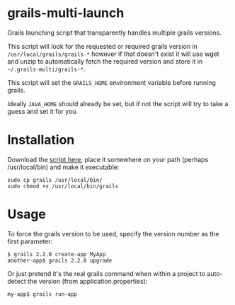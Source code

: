 grails-multi-launch
===================

Grails launching script that transparently handles multiple grails versions.

This script will look for the requested or required grails version in `/usr/local/grails/grails-*` however if that doesn't exist it will use wget and unzip to automatically fetch the required version and store it in `~/.grails-multi/grails-*`.

This script will set the `GRAILS_HOME` environment variable before running grails.

Ideally `JAVA_HOME` should already be set, but if not the script will try to take a guess and set it for you.

Installation
============

Download the [script here](https://github.com/spither/grails-multi-launch/raw/master/grails), place it somewhere on your path (perhaps /usr/local/bin) and make it executable:

    sudo cp grails /usr/local/bin/
    sudo chmod +x /usr/local/bin/grails

Usage
=====

To force the grails version to be used, specify the version number as the first parameter:

    $ grails 2.2.0 create-app MyApp
    another-app$ grails 2.2.0 upgrade

Or just pretend it's the real grails command when within a project to auto-detect the version (from application.properties):

    my-app$ grails run-app
